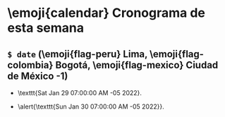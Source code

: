 # \emoji{calendar} Cronograma de esta semana

## `$ date` (\emoji{flag-peru} Lima, \emoji{flag-colombia} Bogotá, \emoji{flag-mexico} Ciudad de México -1)

- \texttt{Sat Jan 29 07:00:00 AM -05 2022}.

- \alert{\texttt{Sun Jan 30 07:00:00 AM -05 2022}}.
